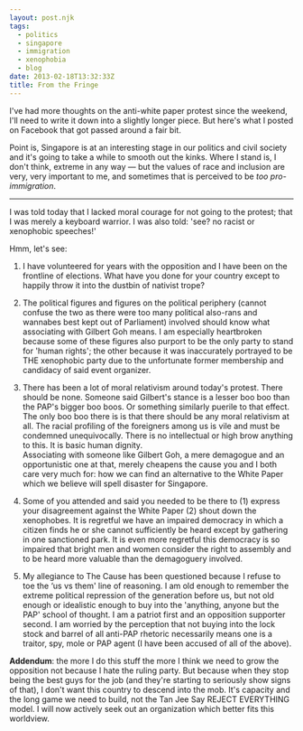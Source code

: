 ```yaml
---
layout: post.njk
tags:
  - politics
  - singapore
  - immigration
  - xenophobia
  - blog
date: 2013-02-18T13:32:33Z
title: From the Fringe
---
```


I've had more thoughts on the anti-white paper protest since the weekend, I'll need to write it down into a slightly longer piece. But here's what I posted on Facebook that got passed around a fair bit.

Point is, Singapore is at an interesting stage in our politics and civil society and it's going to take a while to smooth out the kinks. Where I stand is, I don't think, extreme in any way — but the values of race and inclusion are very, very important to me, and sometimes that is perceived to be _too pro-immigration_.

<hr>

I was told today that I lacked moral courage for not going to the protest; that I was merely a keyboard warrior. I was also told: 'see? no racist or xenophobic speeches!'

Hmm, let's see:

1. I have volunteered for years with the opposition and I have been on the frontline of elections. What have you done for your country except to happily throw it into the dustbin of nativist trope?

2. The political figures and figures on the political periphery (cannot confuse the two as there were too many political also-rans and wannabes best kept out of Parliament) involved should know what associating with Gilbert Goh means. I am especially heartbroken because some of these figures also purport to be the only party to stand for 'human rights'; the other because it was inaccurately portrayed to be THE xenophobic party due to the unfortunate former membership and candidacy of said event organizer.

3. There has been a lot of moral relativism around today's protest. There should be none. Someone said Gilbert's stance is a lesser boo boo than the PAP's bigger boo boos. Or something similarly puerile to that effect.<br />The only boo boo there is is that there should be any moral relativism at all. The racial profiling of the foreigners among us is vile and must be condemned unequivocally. There is no intellectual or high brow anything to this. It is basic human dignity.<br />Associating with someone like Gilbert Goh, a mere demagogue and an opportunistic one at that, merely cheapens the cause you and I both care very much for: how we can find an alternative to the White Paper which we believe will spell disaster for Singapore.

4. Some of you attended and said you needed to be there to (1) express your disagreement against the White Paper (2) shout down the xenophobes. It is regretful we have an impaired democracy in which a citizen finds he or she cannot sufficiently be heard except by gathering in one sanctioned park. It is even more regretful this democracy is so impaired that bright men and women consider the right to assembly and to be heard more valuable than the demagoguery involved.

5. My allegiance to The Cause has been questioned because I refuse to toe the &#8216;us vs them' line of reasoning. I am old enough to remember the extreme political repression of the generation before us, but not old enough or idealistic enough to buy into the 'anything, anyone but the PAP' school of thought. I am a patriot first and an opposition supporter second. I am worried by the perception that not buying into the lock stock and barrel of all anti-PAP rhetoric necessarily means one is a traitor, spy, mole or PAP agent (I have been accused of all of the above).

**Addendum**: the more I do this stuff the more I think we need to grow the opposition not because I hate the ruling party. But because when they stop being the best guys for the job (and they're starting to seriously show signs of that), I don't want this country to descend into the mob. It's capacity and the long game we need to build, not the Tan Jee Say REJECT EVERYTHING model. I will now actively seek out an organization which better fits this worldview.
